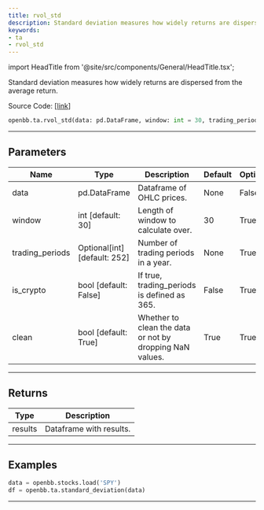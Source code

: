 ```yaml
---
title: rvol_std
description: Standard deviation measures how widely returns are dispersed from the average return
keywords:
- ta
- rvol_std
---
```


import HeadTitle from '@site/src/components/General/HeadTitle.tsx';

<HeadTitle title="ta.rvol_std - Reference | OpenBB SDK Docs" />

Standard deviation measures how widely returns are dispersed from the average return.

Source Code: [[link](https://github.com/OpenBB-finance/OpenBBTerminal/tree/main/openbb_terminal/common/technical_analysis/volatility_model.py#L185)]

```python wordwrap
openbb.ta.rvol_std(data: pd.DataFrame, window: int = 30, trading_periods: Optional[int] = None, is_crypto: bool = False, clean: bool = True)
```

---

## Parameters

| Name | Type | Description | Default | Optional |
| ---- | ---- | ----------- | ------- | -------- |
| data | pd.DataFrame | Dataframe of OHLC prices. | None | False |
| window | int [default: 30] | Length of window to calculate over. | 30 | True |
| trading_periods | Optional[int] [default: 252] | Number of trading periods in a year. | None | True |
| is_crypto | bool [default: False] | If true, trading_periods is defined as 365. | False | True |
| clean | bool [default: True] | Whether to clean the data or not by dropping NaN values. | True | True |


---

## Returns

| Type | Description |
| ---- | ----------- |
| results | Dataframe with results. |
---

## Examples

```python
data = openbb.stocks.load('SPY')
df = openbb.ta.standard_deviation(data)
```

---

